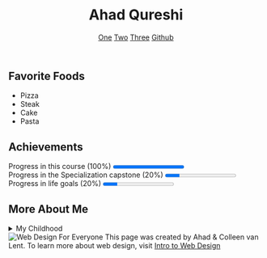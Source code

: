 <!DOCTYPE html>
<html lang="en">
<head>
    <meta charset="UTF-8">
    <title>Final Project</title>
</head>
<body>
    <header>
        <h1>Ahad Qureshi</h1>
        <nav>
            <a href = "link">One</a>
            <a href = "http://link">Two</a>
            <a href = "http://link">Three</a>
            <a href = "http://link">Github</a><br>
    </nav>
    </header>
    <section>
        <h2>Favorite Foods</h2>
        <ul>
            <li>Pizza</li>
            <li>Steak</li>
            <li>Cake</li>
            <li>Pasta</li>
        </ul>
    </section>
    <section>
        <h2>Achievements</h2>
        Progress in this course (100%)
        <progress value="100" max="100"></progress>
        <br>
        Progress in the Specialization capstone (20%)
        <progress value="20" max="100"></progress>
        <br>
        Progress in life goals (20%)
        <progress value="20" max="100"></progress>
    </section>
    <section>
        <h2>More About Me</h2>
        <details>
            <summary>My Childhood</summary>I grew up in North Carolina. I love it here and can't wait to see where life takes me
        </details>
    </section>
    <footer>
        <img src="http://www.intro-webdesign.com/images/newlogo.png" alt="Web Design For Everyone">
        This page was created by Ahad &amp; Colleen van Lent.
        To learn more about web design, visit
        <a href="http://www.intro-webdesign.com/">Intro to Web Design</a>
    </footer>
</body>
</html>
